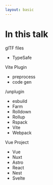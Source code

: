 ```yaml
---
layout: basic
---
```


# In this talk

<div class="flex flex-row w-full gap-20 mt-10">
    <div class="flex flex-col w-full flex-grow-0">
        <div
            class="relative px-2 py-1"
            v-click="1"
            v-mark="{ at: 1, color: '#26ab7a', type: 'box' }"
        >
            <span class="text-2xl">glTF files</span>
        </div>
        <ul
            class="mt-7"
            v-click="2"
        >
            <li><simple-icons:typescript class="baseColor mt-0.5 mr-2" /> TypeSafe</li>
        </ul>
    </div>
    <div class="flex flex-col w-full flex-grow-0">
        <div
            class="relative px-2 py-1"
            v-click="3"
            v-mark="{ at: 3, color: '#26ab7a', type: 'box' }"
        >
            <span class="text-2xl">Vite Plugin</span>
            <div class="absolute w-13 left-0 top-4" v-mark="{ at: 6, color: '#ab2657', type: 'underline' }"></div>
        </div>
        <ul
            class="mt-7"
            v-click="3"
        >
            <li><ant-design:code-outlined class="baseColor mt-0.5 mr-2" /> preprocess</li>
            <li><mdi:code class="baseColor mt-0.5 mr-2" /> code gen</li>
        </ul>
    </div>
    <div class="flex flex-col w-full flex-grow-0">
        <div
            class="relative px-2 py-1"
            v-click="7"
            v-mark="{ at: 7, color: '#26ab7a', type: 'box' }"
        >
            <span class="text-2xl"><simple-icons:unjs class="baseColor mt-0.5 mr-2" />/unplugin</span>
        </div>
        <ul
            class="mt-7"
            v-click="7"
        >
            <li>esbuild</li>
            <li>Farm</li>
            <li>Rolldown</li>
            <li>Rollup</li>
            <li>Rspack</li>
            <li>Vite</li>
            <li>Webpack</li>
        </ul>
    </div>
    <div class="flex flex-col w-full flex-grow-0">
        <div
            class="relative px-2 py-1"
            v-click="4"
            v-mark="{ at: 4, color: '#26ab7a', type: 'box' }"
        >
            <span class="text-2xl">Vue Project</span>
            <div class="absolute w-13 left-0 top-4" v-mark="{ at: 6, color: '#ab2657', type: 'underline' }"></div>
        </div>
        <ul
            class="mt-7"
            v-click="5"
        >
            <li>Vue</li>
            <li>Nuxt</li>
            <li>Astro</li>
            <li>React</li>
            <li>Nest</li>
            <li>Svelte</li>
        </ul>
    </div>
</div>

<Arrow
    v-click="3"
    v-bind="{ x1:240, y1:155, x2:290, y2:155, color: '#26ab7a' }"
/>
<Arrow
    v-click="4"
    v-click.hide="7"
    v-bind="{ x1:490, y1:155, x2:785, y2:155, color: '#26ab7a' }"
/>
<Arrow
    v-click="7"
    v-bind="{ x1:490, y1:155, x2:540, y2:155, color: '#26ab7a' }"
/>
<Arrow
    v-click="7"
    v-bind="{ x1:730, y1:155, x2:785, y2:155, color: '#26ab7a' }"
/>
